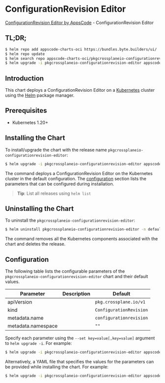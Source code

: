 # ConfigurationRevision Editor

[ConfigurationRevision Editor by AppsCode](https://appscode.com) - ConfigurationRevision Editor

## TL;DR;

```bash
$ helm repo add appscode-charts-oci https://bundles.byte.builders/ui/
$ helm repo update
$ helm search repo appscode-charts-oci/pkgcrossplaneio-configurationrevision-editor --version=v0.10.0
$ helm upgrade -i pkgcrossplaneio-configurationrevision-editor appscode-charts-oci/pkgcrossplaneio-configurationrevision-editor -n default --create-namespace --version=v0.10.0
```

## Introduction

This chart deploys a ConfigurationRevision Editor on a [Kubernetes](http://kubernetes.io) cluster using the [Helm](https://helm.sh) package manager.

## Prerequisites

- Kubernetes 1.20+

## Installing the Chart

To install/upgrade the chart with the release name `pkgcrossplaneio-configurationrevision-editor`:

```bash
$ helm upgrade -i pkgcrossplaneio-configurationrevision-editor appscode-charts-oci/pkgcrossplaneio-configurationrevision-editor -n default --create-namespace --version=v0.10.0
```

The command deploys a ConfigurationRevision Editor on the Kubernetes cluster in the default configuration. The [configuration](#configuration) section lists the parameters that can be configured during installation.

> **Tip**: List all releases using `helm list`

## Uninstalling the Chart

To uninstall the `pkgcrossplaneio-configurationrevision-editor`:

```bash
$ helm uninstall pkgcrossplaneio-configurationrevision-editor -n default
```

The command removes all the Kubernetes components associated with the chart and deletes the release.

## Configuration

The following table lists the configurable parameters of the `pkgcrossplaneio-configurationrevision-editor` chart and their default values.

|     Parameter      | Description |              Default               |
|--------------------|-------------|------------------------------------|
| apiVersion         |             | <code>pkg.crossplane.io/v1</code>  |
| kind               |             | <code>ConfigurationRevision</code> |
| metadata.name      |             | <code>configurationrevision</code> |
| metadata.namespace |             | <code>""</code>                    |


Specify each parameter using the `--set key=value[,key=value]` argument to `helm upgrade -i`. For example:

```bash
$ helm upgrade -i pkgcrossplaneio-configurationrevision-editor appscode-charts-oci/pkgcrossplaneio-configurationrevision-editor -n default --create-namespace --version=v0.10.0 --set apiVersion=pkg.crossplane.io/v1
```

Alternatively, a YAML file that specifies the values for the parameters can be provided while
installing the chart. For example:

```bash
$ helm upgrade -i pkgcrossplaneio-configurationrevision-editor appscode-charts-oci/pkgcrossplaneio-configurationrevision-editor -n default --create-namespace --version=v0.10.0 --values values.yaml
```
